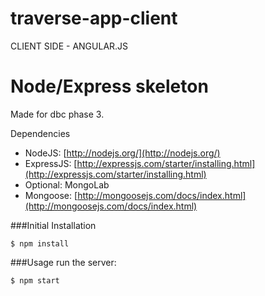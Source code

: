# traverse-app-client
CLIENT SIDE - ANGULAR.JS

# Node/Express skeleton

Made for dbc phase 3.

 Dependencies

 - NodeJS: [http://nodejs.org/](http://nodejs.org/)
 - ExpressJS: [http://expressjs.com/starter/installing.html](http://expressjs.com/starter/installing.html)
 - Optional: MongoLab
 - Mongoose: [http://mongoosejs.com/docs/index.html](http://mongoosejs.com/docs/index.html)


 ###Initial Installation
 ```
 $ npm install
 ```

 ###Usage
 run the server:
 ```
 $ npm start
 ```
